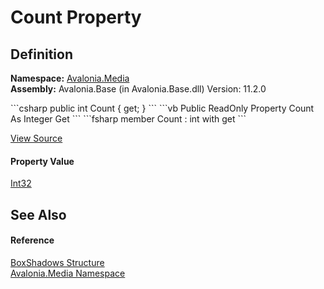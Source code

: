 # Count Property




## Definition
**Namespace:** <a href="N_Avalonia_Media">Avalonia.Media</a>  
**Assembly:** Avalonia.Base (in Avalonia.Base.dll) Version: 11.2.0

<Tabs groupId="api-code-preview">
<TabItem value="csharp" label="C#">
```csharp
public int Count {
	get;
 }
```
</TabItem>
<TabItem value="vb" label="VB">
```vb
Public ReadOnly Property Count As Integer
		Get
```
</TabItem>
<TabItem value="fsharp" label="F#">
```fsharp
member Count : int with 
		get
```
</TabItem>
</Tabs>



<a href="https://github.com/AvaloniaUI/Avalonia/tree/master/src/Avalonia.Base/Media/BoxShadows.cs#L12" title="View the source code">View Source</a>



#### Property Value
<a href="https://learn.microsoft.com/dotnet/api/system.int32" target="_blank" rel="noopener noreferrer">Int32</a>

## See Also


#### Reference
<a href="T_Avalonia_Media_BoxShadows">BoxShadows Structure</a>  
<a href="N_Avalonia_Media">Avalonia.Media Namespace</a>  

